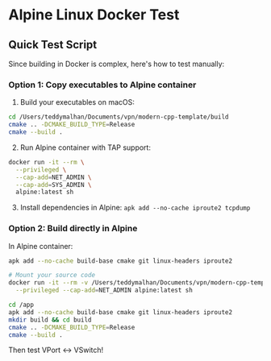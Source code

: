 # Alpine Linux Docker Test

## Quick Test Script

Since building in Docker is complex, here's how to test manually:

### Option 1: Copy executables to Alpine container

1. Build your executables on macOS:
```bash
cd /Users/teddymalhan/Documents/vpn/modern-cpp-template/build
cmake .. -DCMAKE_BUILD_TYPE=Release
cmake --build .
```

2. Run Alpine container with TAP support:
```bash
docker run -it --rm \
  --privileged \
  --cap-add=NET_ADMIN \
  --cap-add=SYS_ADMIN \
  alpine:latest sh
```

3. Install dependencies in Alpine:
```apk add --no-cache iproute2 tcpdump```

### Option 2: Build directly in Alpine

In Alpine container:
```bash
apk add --no-cache build-base cmake git linux-headers iproute2

# Mount your source code
docker run -it --rm -v /Users/teddymalhan/Documents/vpn/modern-cpp-template:/app \
  --privileged --cap-add=NET_ADMIN alpine:latest sh

cd /app
apk add --no-cache build-base cmake git linux-headers iproute2
mkdir build && cd build
cmake .. -DCMAKE_BUILD_TYPE=Release
cmake --build .
```

Then test VPort ↔ VSwitch!

